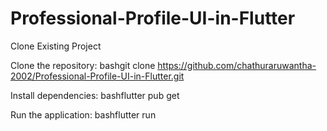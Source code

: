 # Professional-Profile-UI-in-Flutter

Clone Existing Project

Clone the repository: bashgit clone https://github.com/chathuraruwantha-2002/Professional-Profile-UI-in-Flutter.git

Install dependencies: bashflutter pub get

Run the application: bashflutter run
